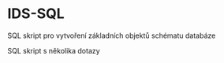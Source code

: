 # IDS-SQL

 SQL skript pro vytvoření základních objektů schématu databáze
 
 SQL skript s několika dotazy 
